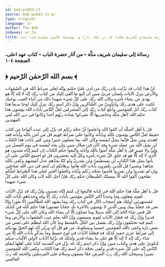 ```yaml
---
id: bab-pub03-11
source: bab-pub03-11-ar
type: original
language: ar
author: The Bab
indexes: ar,fa
title: لوح به اعزاز شريف سليمان (شريف مكه) كه در مكه نازا و بوسيله قدّوس تسليم شده است
---
```

### رسالة إلى سليمان شريف مكّة – من آثار حضرة الباب – كتاب عهد اعلى، الصفحة ۱۰٤

## ﴿ بسم الله الرّحمٰن الرّحيم ﴾

إنّ هذا كتاب قد نزّلت بإذن ربّك من لدن عليّ حكيم وإنّه لعلى صراط الله في السّمٰوات والأرض ينزل الآيات بلسان عربيّ مبين أن اتّبع ما ألقي إليك من كتاب ربّك إنّه لا إله إلّا هو يهدي من يشاء بأمره وكان الله ربّك على كلّ شيء شهيدا ذلك من أنباء الغيب نوحيك لكنت على هدى ربّك ولتكوننّ من الشّاكرين وإنّ ذكر اسم ربّك ينزل إليك لوحا بديعا هذا كتاب ربّك اتل للمؤمنين وأبلغ كتاب ربّك إلى المشركين لعلّ النّاس بآيات الله يؤمنون هذا حكم الله لأهل مكّة وحاضريها ألّا تشركوا بعبادة ربّهم أحدا وكانوا في دين الله لمن المهتدين

قل يا أهل المكّة أن اتّقوا الله واعلموا أنّ حجّة ربّكم قد نزّل إلى عبده ألواحا من كتاب حفيظ لعلّ النّاس يؤمنون بالله وبايآته وكانوا على صراط قويم قل من آمن بالله وآياته فقد اهتدى ومن ضلّ فإنّما يضلّ لنفسه وكان الله بما تعملون خبيرا ومن كفر بآيات هذا الكتاب لن يقبل الله من عمله شيء وقد كان في ضلال مبين ولن يجد لنفسه في يوم الفصل من وَلِيٍّ ولا نَصِيرٍ قل يا أهل مكّة آمنوا بالله وآياته واتّبعوا حكم الكتاب إن كنتم إيّاه تعبدون هو الّذي لا إله إلّا هو قد خلق كلّ شيء بأمره وكلّ إليه يحشرون قل لو اجتمع النّاس على أن يأتوا بمثل هذا الكتاب لن يستطيعنّ ولن يقدرنّ ولو كنّا نمدّهم عدل أنفسهم وكفى بالله شاهدا ونصيرا قل للّذين يكفرون ‌بآيات الله هاتوا برهانكم إن كنتم ‌في دين‌ الله صادقين وإن‌ لم تقدروا ولن تقدروا فآمنوا بحجّة ربّكم وآياته وافعلوا الخير لعلى هذا الصّراط لعلّكم تفلحون اتّقوا الله ألّا ينسينّك الشّيطان حكم ربّك فإنّ أجل الله لآت وكان الله على كلّ شيء شهيدا

قل يا أهل مكّة هذا حكم الله في كتابه فاتّبعوا إن كنتم إيّاه تعبدون وإنّ ربّك قد نزّل الآيات لقوم يعقلون وما وجدنا أكثر النّاس مؤمنين بآيات ربّك إلّا وقد وجدناهم بآيات الله لمستهزئين أولئك هم أصحاب النّار في كتاب ربّك وما يشهد الله للظّالمين إلّا نفورا وإنّا نحن قد جعلنا بينك وبين الّذين لا يؤمنون بالآخرة بك حجابا مستورا هذا حكم الله في كتابك قل فمن شاء اتّخذ إلى الله سبيلا وما تشاؤن إلّا أن يشاء الله وكان الله على كلّ شيء قديرا وإنّ ربّك قد فصّل الآيات لقوم يسمعون وإنّ الله يعلم غيب السّمٰوات والأرض وما كنتم فيه تختلفون وإنّ ربّك يفصل بين الكلّ بالقسط وما كان الله ليظلم على نفس من بعض ذرّة وكفى بالله للمؤمنين حسيبا ويسئلونك من هو قل أي وربّي إنّه لهو الحقّ يهديكم إلى صراط عزيز حميد كذلك قد فصّلنا الآيات في لوح حفيظ وما يتذكّر بآيات الله إلّا من شاء ربّك إنّه لا إله إلّا هو على ما يشاء قدير ولذلك قد نزّلنا الآيات لأُولي الألباب منكم لتكوننّ على هدى وكتاب مبين وإنّ ذكر اسم ربّك قد نزّل في المدينة كتابا على أهلها ليعلم النّاس إنّه على كلّ شيء قدير وكفى بحجّة ذكر اسم ربّك هذا الكتاب وكفى الله للمؤمنين نصيرا وسبحان الله ربّك ربّ العرش عمّا يصفون وسلام على المرسلين والحمد لله ربّ العالمين